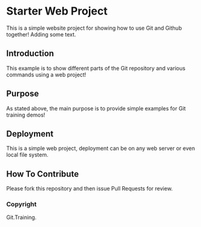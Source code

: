 # Starter Web Project

This is a simple website project for showing how to use Git and Github together! Adding some text.

## Introduction

This example is to show different parts of the Git repository and various commands using a web project!

## Purpose

As stated above, the main purpose is to provide simple examples for Git training demos!

## Deployment

This is a simple web project, deployment can be on any web server or even local file system.

## How To Contribute

Please fork this repository and then issue Pull Requests for review.
### Copyright

Git.Training.